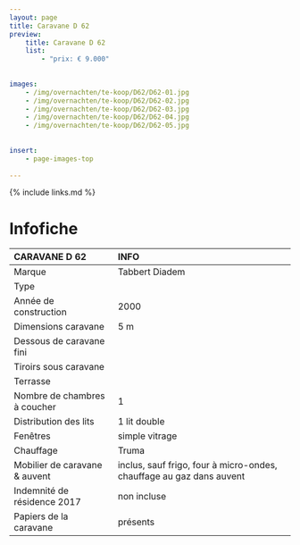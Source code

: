 ```yaml
---
layout: page
title: Caravane D 62
preview: 
    title: Caravane D 62
    list:
        - "prix: € 9.000"
        
        
images:
    - /img/overnachten/te-koop/D62/D62-01.jpg
    - /img/overnachten/te-koop/D62/D62-02.jpg
    - /img/overnachten/te-koop/D62/D62-03.jpg
    - /img/overnachten/te-koop/D62/D62-04.jpg
    - /img/overnachten/te-koop/D62/D62-05.jpg
    
    
insert:
    - page-images-top
    
---
```


{% include links.md %}



# Infofiche 

CARAVANE D 62               | INFO        | 
:---------------------------|:------------|
Marque                      |Tabbert Diadem 
Type                        |
Année de construction       |2000
Dimensions caravane         |5 m
Dessous de caravane fini    |
Tiroirs sous caravane       |
Terrasse                    |
Nombre de chambres à coucher|1
Distribution des lits       |1 lit double
Fenêtres                    |simple vitrage
Chauffage                   |Truma
Mobilier de caravane & auvent       |inclus, sauf frigo, four à micro-ondes, chauffage au gaz dans auvent
Indemnité de résidence 2017 |non incluse
Papiers de la caravane      |présents
